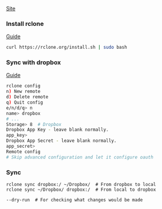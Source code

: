---
---

[Site](https://rclone.org/)

### Install rclone
[Guide](https://rclone.org/downloads/)
```bash
curl https://rclone.org/install.sh | sudo bash
```

### Sync with dropbox
[Guide](https://rclone.org/dropbox/)
```bash
rclone config
n) New remote
d) Delete remote
q) Quit config
e/n/d/q> n
name> dropbox
# ...
Storage> 8  # Dropbox
Dropbox App Key - leave blank normally.
app_key>
Dropbox App Secret - leave blank normally.
app_secret>
Remote config
# Skip advanced configuration and let it configure oauth
```

### Sync
```shell
rclone sync dropbox:/ ~/Dropbox/  # From dropbox to local
rclone sync ~/Dropbox/ dropbox:/  # From local to dropbox

--dry-run  # For checking what changes would be made
```
